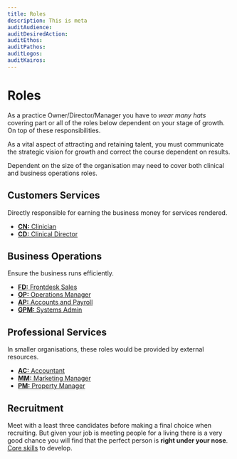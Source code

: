 ```yaml
---
title: Roles
description: This is meta
auditAudience:
auditDesiredAction:
auditEthos:
auditPathos:
auditLogos:
auditKairos:
---
```


# Roles

As a practice Owner/Director/Manager you have to _wear many hats_ covering part or all of the roles below dependent on your stage of growth. On top of these responsibilities.

As a vital aspect of attracting and retaining talent, you must communicate the strategic vision for growth and correct the course dependent on results.

Dependent on the size of the organisation may need to cover both clinical and business operations roles.

## Customers Services

Directly responsible for earning the business money for services rendered.

- [**CN:** Clinician](./clinician.md)
- [**CD:** Clinical Director](./clinical-director.md)

## Business Operations

Ensure the business runs efficiently.

- [**FD:** Frontdesk Sales](./frontdesk-sales/)
- [**OP:** Operations Manager](./operations-manager.md)
- [**AP:** Accounts and Payroll](./accounts-and-payroll.md)
- [**GPM:** Systems Admin](./system-admin.md)

## Professional Services

In smaller organisations, these roles would be provided by external resources.

- [**AC:** Accountant](./accountant.md)
- [**MM:** Marketing Manager](./marketing-manager.md)
- [**PM:** Property Manager](./property-manager.md)

## Recruitment

Meet with a least three candidates before making a final choice when recruiting. But given your job is meeting people for a living there is a very good chance you will find that the perfect person is **right under your nose**. [Core skills](./core-skills/) to develop.
